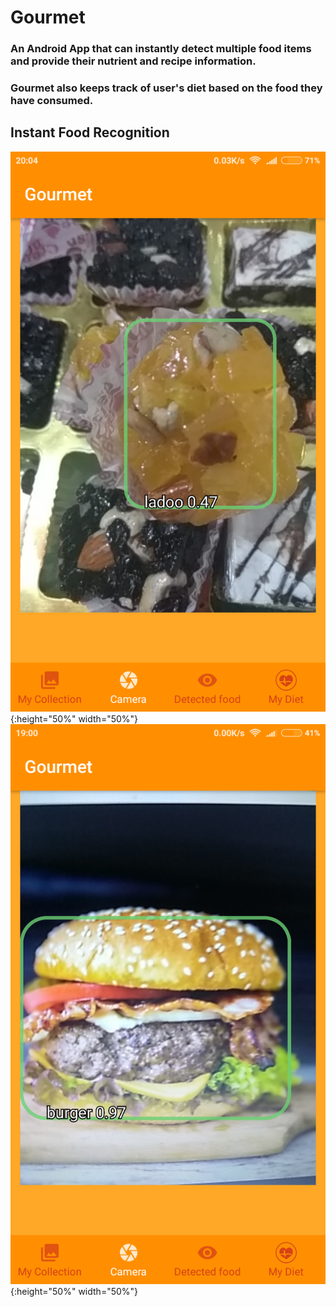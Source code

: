 # Gourmet

### An Android App that can instantly detect multiple food items and provide their nutrient and recipe information.
### Gourmet also keeps track of user's diet based on the food they have consumed.

## Instant Food Recognition
![Image of Detected Ladoo](https://github.com/de-crypto/Gourmet/blob/master/Images/Screenshot_2018-05-26-20-04-14-429_org.tensorflow.demo.png){:height="50%" width="50%"} 
![Image of Detected Burger](https://github.com/de-crypto/Gourmet/blob/master/Images/Screenshot_2018-05-27-19-00-30-047_org.tensorflow.demo.png){:height="50%" width="50%"}
